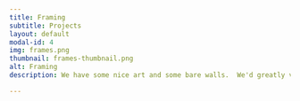 ```yaml
---
title: Framing
subtitle: Projects
layout: default
modal-id: 4
img: frames.png
thumbnail: frames-thumbnail.png
alt: Framing
description: We have some nice art and some bare walls.  We'd greatly value any contributions towards getting what we have framed nicely so we can put it up.  If we end up with $$$ we'll buy some more art :)

---
```


